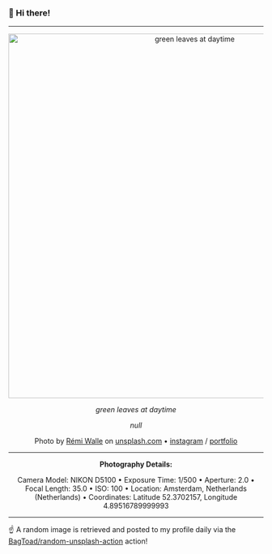 ### 👋 Hi there!

----
<div align="center">
  <img width="720" src="https://images.unsplash.com/photo-1461230185679-aad82a673415?crop=entropy&cs=tinysrgb&fit=max&fm=jpg&ixid=M3w1NTI0NDl8MHwxfHJhbmRvbXx8fHx8fHx8fDE3MDU4Nzc1NzZ8&ixlib=rb-4.0.3&q=80&w=1080" alt="green leaves at daytime">
  
  <em>green leaves at daytime</em>
  
  <em>null</em>

  Photo by [Rémi Walle](http://atelierphotoderemiwalle.weebly.com) on [unsplash.com](https://unsplash.com/) • [instagram](https://instagram.com/confluxr) / [portfolio](http://atelierphotoderemiwalle.weebly.com)

  ---
  
  **Photography Details:**

Camera Model: NIKON D5100 • Exposure Time: 1/500 • Aperture: 2.0 • Focal Length: 35.0 • ISO: 100 • Location: Amsterdam, Netherlands (Netherlands) • Coordinates: Latitude 52.3702157, Longitude 4.89516789999993

</div>

----

☝️ A random image is retrieved and posted to my profile daily via the [BagToad/random-unsplash-action](https://github.com/BagToad/random-unsplash-action) action!
